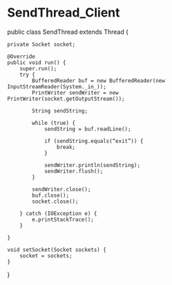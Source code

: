 # SendThread_Client
public class SendThread extends Thread {

    private Socket socket;

    @Override
    public void run() {
        super.run();
        try {
            BufferedReader buf = new BufferedReader(new InputStreamReader(System._in_));
            PrintWriter sendWriter = new PrintWriter(socket.getOutputStream());

            String sendString;

            while (true) {
                sendString = buf.readLine();

                if (sendString.equals(“exit”)) {
                    break;
                }

                sendWriter.println(sendString);
                sendWriter.flush();
            }

            sendWriter.close();
            buf.close();
            socket.close();

        } catch (IOException e) {
            e.printStackTrace();
        }

    }

    void setSocket(Socket sockets) {
        socket = sockets;
    }

}
